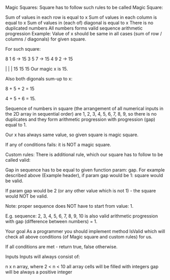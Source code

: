 Magic Squares:
Square has to follow such rules to be called Magic Square:

Sum of values in each row is equal to x
Sum of values in each column is equal to x
Sum of values in (each of) diagonal is equal to x
There is no duplicated numbers
All numbers forms valid sequence arithmetic progression
Example:
Value of x should be same in all cases (sum of row / columns / diagonals) for given square.

For such square:

8   1   6   -> 15
3   5   7   -> 15
4   9   2   -> 15

|   |   |
15  15  15
Our magic x is 15.

Also both digonals sum-up to x:

8 + 5 + 2 = 15

4 + 5 + 6 = 15.

Sequence of numbers in square (the arrangement of all numerical inputs in the 2D array in sequential order) are 1, 2, 3, 4, 5, 6, 7, 8, 9, so there is no duplicates and they form arithmetic progression with progression (gap) equal to 1.

Our x has always same value, so given square is magic square.

If any of conditions fails: it is NOT a magic square.

Custom rules:
There is additional rule, which our square has to follow to be called valid:

Gap in sequence has to be equal to given function param: gap.
For example described above (Example header), if param gap would be 1: square would be valid.

If param gap would be 2 (or any other value which is not 1) - the square would NOT be valid.

Note: proper sequence does NOT have to start from value: 1.

E.g. sequence: 2, 3, 4, 5, 6, 7, 8, 9, 10 is also valid arithmetic progression with gap (difference between numbers) = 1.

Your goal
As a programmer you should implement method IsValid which will check all above conditions (of Magic square and custom rules) for us.

If all conditions are met - return true, false otherwise.

Inputs
Inputs will always consist of:

n x n array, where 2 < n < 10
all array cells will be filled with integers
gap will be always a positive integer
